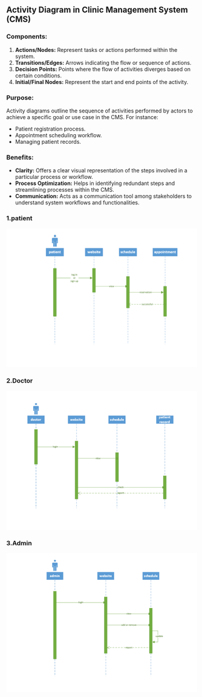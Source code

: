 ## Activity Diagram in Clinic Management System (CMS)

### Components:
1. **Actions/Nodes:** Represent tasks or actions performed within the system.
2. **Transitions/Edges:** Arrows indicating the flow or sequence of actions.
3. **Decision Points:** Points where the flow of activities diverges based on certain conditions.
4. **Initial/Final Nodes:** Represent the start and end points of the activity.

### Purpose:
Activity diagrams outline the sequence of activities performed by actors to achieve a specific goal or use case in the CMS. For instance:
- Patient registration process.
- Appointment scheduling workflow.
- Managing patient records.

### Benefits:
- **Clarity:** Offers a clear visual representation of the steps involved in a particular process or workflow.
- **Process Optimization:** Helps in identifying redundant steps and streamlining processes within the CMS.
- **Communication:** Acts as a communication tool among stakeholders to understand system workflows and functionalities.

### 1.patient
![Alt text](patient.png "patient")


### 2.Doctor
![Alt text](Doctor.png "Doctor")


### 3.Admin
![Alt text](Admin.png "Admin ")

